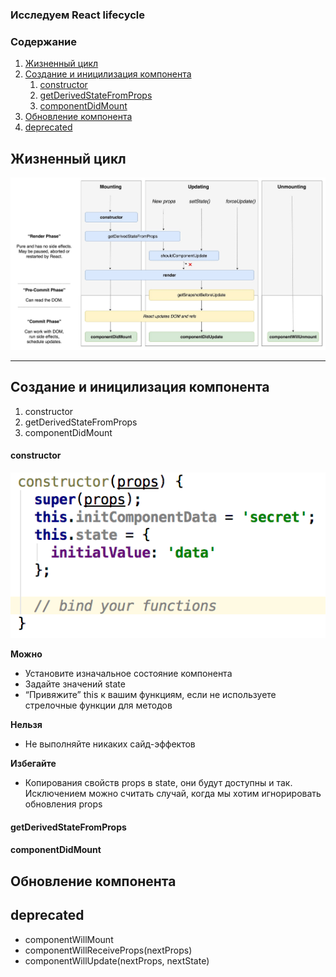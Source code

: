 ### Исследуем React lifecycle
### Содержание
1. [Жизненный цикл](#Жизненный-цикл)
1. [Создание и иницилизация компонента](#Создание-и-иницилизация-компонента)
    1. [constructor](#constructor)
    1. [getDerivedStateFromProps](#getderivedstatefromprops)
    1. [componentDidMount](#componentdidmount)
1. [Обновление компонента](#Обновление-компонента)
1. [deprecated](#deprecated)

## Жизненный цикл
![lifecycle](lifecycle.jpeg)
___
## Создание и иницилизация компонента
1. constructor
1. getDerivedStateFromProps
1. componentDidMount

#### constructor
![constructor](imgs/constructor.png)

**Можно**
* Установите изначальное состояние компонента
* Задайте значений state
* “Привяжите” this к вашим функциям, если не используете стрелочные функции для методов

**Нельзя**
* Не выполняйте никаких сайд-эффектов

**Избегайте**
* Копирования свойств props в state, они будут доступны и так. Исключением можно считать случай, когда мы хотим игнорировать обновления props

#### getDerivedStateFromProps
#### componentDidMount

## Обновление компонента

## deprecated

* componentWillMount
* componentWillReceiveProps(nextProps)
* componentWillUpdate(nextProps, nextState)




